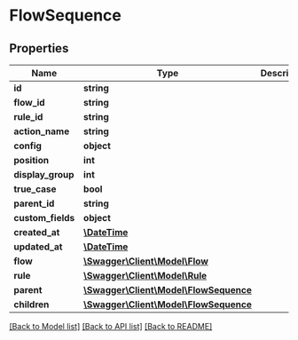 # FlowSequence

## Properties
Name | Type | Description | Notes
------------ | ------------- | ------------- | -------------
**id** | **string** |  | [optional] 
**flow_id** | **string** |  | 
**rule_id** | **string** |  | [optional] 
**action_name** | **string** |  | [optional] 
**config** | **object** |  | [optional] 
**position** | **int** |  | [optional] 
**display_group** | **int** |  | [optional] 
**true_case** | **bool** |  | [optional] 
**parent_id** | **string** |  | [optional] 
**custom_fields** | **object** |  | [optional] 
**created_at** | [**\DateTime**](\DateTime.md) |  | 
**updated_at** | [**\DateTime**](\DateTime.md) |  | [optional] 
**flow** | [**\Swagger\Client\Model\Flow**](Flow.md) |  | [optional] 
**rule** | [**\Swagger\Client\Model\Rule**](Rule.md) |  | [optional] 
**parent** | [**\Swagger\Client\Model\FlowSequence**](FlowSequence.md) |  | [optional] 
**children** | [**\Swagger\Client\Model\FlowSequence**](FlowSequence.md) |  | [optional] 

[[Back to Model list]](../../README.md#documentation-for-models) [[Back to API list]](../../README.md#documentation-for-api-endpoints) [[Back to README]](../../README.md)

